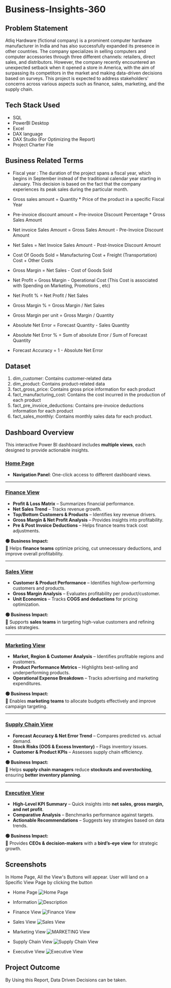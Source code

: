 # Business-Insights-360

## Problem Statement 
Atliq Hardware (fictional company) is a prominent computer hardware manufacturer in India and has also successfully expanded its presence in other countries. The company specializes in selling computers and computer accessories through three different channels: retailers, direct sales, and distributors. However, the company recently encountered an unexpected setback when it opened a store in America, with the aim of surpassing its competitors in the market and making data-driven decisions based on surveys. This project is expected to address stakeholders' concerns across various aspects such as finance, sales, marketing, and the supply chain.

## Tech Stack Used 
- SQL
- PowerBI Desktop
- Excel
- DAX language
- DAX Studio (For Optimizing the Report)
- Project Charter File

## Business Related Terms
- Fiscal year : The duration of the project spans a fiscal year, which begins in September instead of the traditional calendar year starting in January. 
               This decision is based on the fact that the company experiences its peak sales during the particular month.

- Gross sales amount = Quantity * Price of the product in a specific Fiscal Year 

- Pre-invoice discount amount = Pre-invoice Discount Percentage * Gross Sales Amount 

- Net invoice Sales Amount = Gross Sales Amount - Pre-Invoice Discount Amount 

- Net Sales = Net Invoice Sales Amount - Post-Invoice Discount Amount 

- Cost Of Goods Sold = Manufacturing Cost + Freight (Transportation) Cost  + Other Costs 

- Gross Margin = Net Sales - Cost of Goods Sold

- Net Profit = Gross Margin - Operational Cost (This Cost is associated with Spending on Marketing, Promotions , etc)

- Net Profit % = Net Profit / Net Sales 

- Gross Margin % = Gross Margin / Net Sales 

- Gross Margin per unit = Gross Margin / Quantity 

- Absolute Net Error = Forecast Quantity - Sales Quantity

- Absolute Net Error % = Sum of absolute Error / Sum of Forecast Quantity

- Forecast Accuracy = 1 - Absolute Net Error 

## Dataset 

1. dim_customer: Contains customer-related data
2. dim_product: Contains product-related data
3. fact_gross_price: Contains gross price information for each product
4. fact_manufacturing_cost: Contains the cost incurred in the production of each product
5. fact_pre_invoice_deductions: Contains pre-invoice deductions information for each product
6. fact_sales_monthly: Contains monthly sales data for each product.



## Dashboard Overview
This interactive Power BI dashboard includes **multiple views**, each designed to provide actionable insights.

### [Home Page](#)
- **Navigation Panel**: One-click access to different dashboard views.

---

### [Finance View](#)
- **Profit & Loss Matrix** – Summarizes financial performance.
- **Net Sales Trend** – Tracks revenue growth.
- **Top/Bottom Customers & Products** – Identifies key revenue drivers.
- **Gross Margin & Net Profit Analysis** – Provides insights into profitability.
- **Pre & Post Invoice Deductions** – Helps finance teams track cost adjustments.

**🟢 Business Impact:**  
📌 Helps **finance teams** optimize pricing, cut unnecessary deductions, and improve overall profitability.

---

### [Sales View](#)
- **Customer & Product Performance** – Identifies high/low-performing customers and products.
- **Gross Margin Analysis** – Evaluates profitability per product/customer.
- **Unit Economics** – Tracks **COGS and deductions** for pricing optimization.

**🟢 Business Impact:**  
📌 Supports **sales teams** in targeting high-value customers and refining sales strategies.

---

### [Marketing View](#)
- **Market, Region & Customer Analysis** – Identifies profitable regions and customers.
- **Product Performance Metrics** – Highlights best-selling and underperforming products.
- **Operational Expense Breakdown** – Tracks advertising and marketing expenditures.

**🟢 Business Impact:**  
📌 Enables **marketing teams** to allocate budgets effectively and improve campaign targeting.

---

### [Supply Chain View](#)
- **Forecast Accuracy & Net Error Trend** – Compares predicted vs. actual demand.
- **Stock Risks (OOS & Excess Inventory)** – Flags inventory issues.
- **Customer & Product KPIs** – Assesses supply chain efficiency.

**🟢 Business Impact:**  
📌 Helps **supply chain managers** reduce **stockouts and overstocking**, ensuring **better inventory planning**.

---

### [Executive View](#)
- **High-Level KPI Summary** – Quick insights into **net sales, gross margin, and net profit**.
- **Comparative Analysis** – Benchmarks performance against targets.
- **Actionable Recommendations** – Suggests key strategies based on data trends.

**🟢 Business Impact:**  
📌 Provides **CEOs & decision-makers** with a **bird’s-eye view** for strategic growth.


## Screenshots

In Home Page, All the View's Buttons will appear. User will land on  a Specific View Page by clicking the button 

- Home Page
![Home Page](https://github.com/simransanghani/Business-Insights-360/blob/main/Snapshot%20of%20Dashboard/Snapshot%20of%20Home%20Page.png)

- Information
![Description](https://github.com/simransanghani/Business-Insights-360/blob/main/Snapshot%20of%20Dashboard/Snapshot%20of%20Information.png)

- Finance View
![Finance View](https://github.com/simransanghani/Business-Insights-360/blob/main/Snapshot%20of%20Dashboard/Snapshot%20of%20Finance%20View.png)

- Sales View
![Sales View](https://github.com/simransanghani/Business-Insights-360/blob/main/Snapshot%20of%20Dashboard/Snapshot%20of%20Sales%20View.png)

- Marketing View
![MARKETING View](https://github.com/simransanghani/Business-Insights-360/blob/main/Snapshot%20of%20Dashboard/Snapshot%20of%20Marketing%20View.png)

- Supply Chain View
![Supply Chain View](https://github.com/simransanghani/Business-Insights-360/blob/main/Snapshot%20of%20Dashboard/Snapshot%20of%20Supply%20Chain%20View.png)

- Executive View
![Executive View](https://github.com/simransanghani/Business-Insights-360/blob/main/Snapshot%20of%20Dashboard/Snapshot%20of%20Executive%20View.png)

## Project Outcome

By Using this Report, Data Driven Decisions can be taken. 

